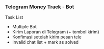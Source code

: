 ### Telegram Money Track - Bot

Task List
- Multiple Bot
- Kirim Laporan di Telegram (+ tombol kirim)
- Konfimasi setelah kirim pesan tele
- Invalid chat list + mark as solved
